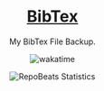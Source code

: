 <div align="center">
  
# [BibTex](https://github.com/BrenoFariasdaSilva/bibtex)

</div>

<div align="center">
  
My BibTex File Backup.

</div>

<p align="center">
  <img src="https://wakatime.com/badge/github/BrenoFariasdaSilva/BibTex.svg" alt="wakatime" />
</p>

<div align="center">

![RepoBeats Statistics](https://repobeats.axiom.co/api/embed/d50ccb4513a7b1a93fac95b6a21e0e3c4ea97ced.svg "Repobeats analytics image")

</div>
